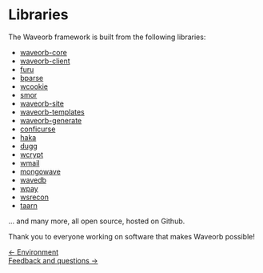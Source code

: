 # Libraries

The Waveorb framework is built from the following libraries:

* [waveorb-core](https://github.com/eldoy/waveorb-core)
* [waveorb-client](https://github.com/eldoy/waveorb-client)
* [furu](https://github.com/eldoy/furu)
* [bparse](https://github.com/eldoy/bparse)
* [wcookie](https://github.com/eldoy/wcookie)
* [smor](https://github.com/eldoy/smor)
* [waveorb-site](https://github.com/eldoy/waveorb-site)
* [waveorb-templates](https://github.com/eldoy/waveorb-templates)
* [waveorb-generate](https://github.com/eldoy/waveorb-generate)
* [conficurse](https://github.com/eldoy/conficurse)
* [haka](https://github.com/eldoy/haka)
* [dugg](https://github.com/eldoy/dugg)
* [wcrypt](https://github.com/eldoy/wcrypt)
* [wmail](https://github.com/eldoy/wmail)
* [mongowave](https://github.com/eldoy/mongowave)
* [wavedb](https://github.com/eldoy/wavedb)
* [wpay](https://github.com/eldoy/wpay)
* [wsrecon](https://github.com/eldoy/wsrecon)
* [taarn](https://github.com/eldoy/taarn)

... and many more, all open source, hosted on Github.

Thank you to everyone working on software that makes Waveorb possible!

<div class="nav">
  <div><a href="/doc/environment">&larr; Environment</a></div>
  <div><a href="/doc/feedback-and-questions">Feedback and questions &rarr;</a></div>
</div>